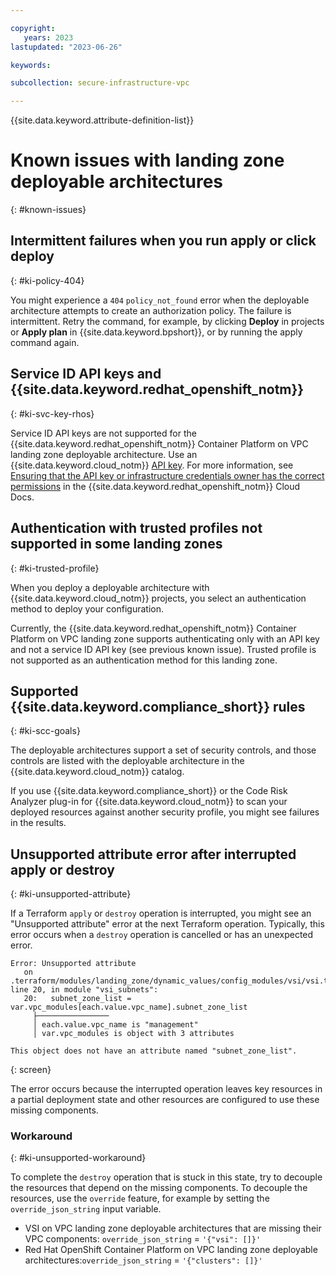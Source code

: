 ```yaml
---

copyright:
   years: 2023
lastupdated: "2023-06-26"

keywords:

subcollection: secure-infrastructure-vpc

---
```


{{site.data.keyword.attribute-definition-list}}

# Known issues with landing zone deployable architectures
{: #known-issues}

## Intermittent failures when you run apply or click deploy
{: #ki-policy-404}

You might experience a `404` `policy_not_found` error when the deployable architecture attempts to create an authorization policy. The failure is intermittent. Retry the command, for example, by clicking **Deploy** in projects or **Apply plan** in {{site.data.keyword.bpshort}}, or by running the apply command again.

## Service ID API keys and {{site.data.keyword.redhat_openshift_notm}}
{: #ki-svc-key-rhos}

Service ID API keys are not supported for the {{site.data.keyword.redhat_openshift_notm}} Container Platform on VPC landing zone deployable architecture. Use an {{site.data.keyword.cloud_notm}} [API key](https://cloud.ibm.com/docs/account?topic=account-userapikey#create_user_key). For more information, see [Ensuring that the API key or infrastructure credentials owner has the correct permissions](/docs/openshift?topic=openshift-access-creds#owner_permissions) in the {{site.data.keyword.redhat_openshift_notm}} Cloud Docs.

## Authentication with trusted profiles not supported in some landing zones
{: #ki-trusted-profile}

When you deploy a deployable architecture with {{site.data.keyword.cloud_notm}} projects, you select an authentication method to deploy your configuration.

Currently, the {{site.data.keyword.redhat_openshift_notm}} Container Platform on VPC landing zone supports authenticating only with an API key and not a service ID API key (see previous known issue). Trusted profile is not supported as an authentication method for this landing zone.

## Supported {{site.data.keyword.compliance_short}} rules
{: #ki-scc-goals}

The deployable architectures support a set of security controls, and those controls are listed with the deployable architecture in the {{site.data.keyword.cloud_notm}} catalog.

If you use {{site.data.keyword.compliance_short}} or the Code Risk Analyzer plug-in for {{site.data.keyword.cloud_notm}} to scan your deployed resources against another security profile, you might see failures in the results.

## Unsupported attribute error after interrupted apply or destroy
{: #ki-unsupported-attribute}

If a Terraform `apply` or `destroy` operation is interrupted, you might see an "Unsupported attribute" error at the next Terraform operation. Typically, this error occurs when a `destroy` operation is cancelled or has an unexpected error.

```
Error: Unsupported attribute
   on .terraform/modules/landing_zone/dynamic_values/config_modules/vsi/vsi.tf line 20, in module "vsi_subnets":
   20:   subnet_zone_list = var.vpc_modules[each.value.vpc_name].subnet_zone_list
     ├────────────────
     │ each.value.vpc_name is "management"
     │ var.vpc_modules is object with 3 attributes

This object does not have an attribute named "subnet_zone_list".
```
{: screen}

The error occurs because the interrupted operation leaves key resources in a partial deployment state and other resources are configured to use these missing components.

### Workaround
{: #ki-unsupported-workaround}

To complete the `destroy` operation that is stuck in this state, try to decouple the resources that depend on the missing components. To decouple the resources, use the `override` feature, for example by setting the `override_json_string` input variable.

- VSI on VPC landing zone deployable architectures that are missing their VPC components: `override_json_string` = `'{"vsi": []}'`
- Red Hat OpenShift Container Platform on VPC landing zone deployable architectures:`override_json_string` = `'{"clusters": []}'`
